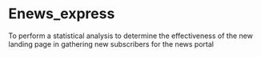 # Enews_express
To perform a statistical analysis to determine the effectiveness of the new landing page in gathering new subscribers for the news portal 
